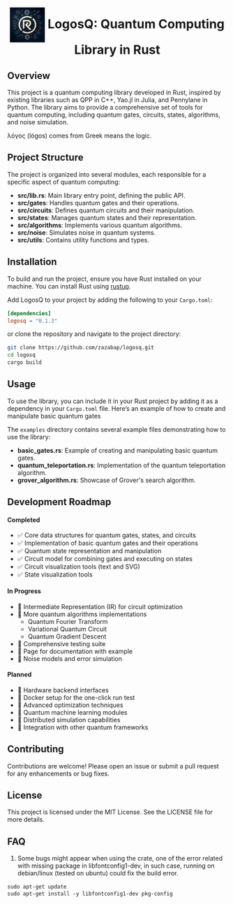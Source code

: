 <!-- # Quantum Computing Library in Rust -->

<div align="center">
  <h1>
    <img src="docs/LogosQ.png" alt="LogosQ Logo" width="80" height="80" style="vertical-align: middle;">
    LogosQ: Quantum Computing Library in Rust
  </h1>
</div>

## Overview
This project is a quantum computing library developed in Rust, inspired by existing libraries such as QPP in C++, Yao.jl in Julia, and Pennylane in Python. The library aims to provide a comprehensive set of tools for quantum computing, including quantum gates, circuits, states, algorithms, and noise simulation.

λόγος (lógos) comes from Greek means the logic.

## Project Structure
The project is organized into several modules, each responsible for a specific aspect of quantum computing:

- **src/lib.rs**: Main library entry point, defining the public API.
- **src/gates**: Handles quantum gates and their operations.
- **src/circuits**: Defines quantum circuits and their manipulation.
- **src/states**: Manages quantum states and their representation.
- **src/algorithms**: Implements various quantum algorithms.
- **src/noise**: Simulates noise in quantum systems.
- **src/utils**: Contains utility functions and types.

## Installation
To build and run the project, ensure you have Rust installed on your machine. You can install Rust using [rustup](https://rustup.rs/).


Add LogosQ to your project by adding the following to your `Cargo.toml`:

```toml
[dependencies]
logosq = "0.1.3"
```
or clone the repository and navigate to the project directory:

```bash
git clone https://github.com/zazabap/logosq.git
cd logosq
cargo build
```

## Usage
To use the library, you can include it in your Rust project by adding it as a dependency in your `Cargo.toml` file. Here’s an example of how to create and manipulate basic quantum gates

The `examples` directory contains several example files demonstrating how to use the library:

- **basic_gates.rs**: Example of creating and manipulating basic quantum gates.
- **quantum_teleportation.rs**: Implementation of the quantum teleportation algorithm.
- **grover_algorithm.rs**: Showcase of Grover's search algorithm.

## Development Roadmap
#### Completed
- ✅ Core data structures for quantum gates, states, and circuits
- ✅ Implementation of basic quantum gates and their operations
- ✅ Quantum state representation and manipulation
- ✅ Circuit model for combining gates and executing on states
- ✅ Circuit visualization tools (text and SVG)
- ✅ State visualization tools

#### In Progress
- 🚧 Intermediate Representation (IR) for circuit optimization
- 🚧 More quantum algorithms implementations
  - Quantum Fourier Transform
  - Variational Quantum Circuit
  - Quantum Gradient Descent
- 🚧 Comprehensive testing suite
- 🚧 Page for documentation with example
- 🚧 Noise models and error simulation

#### Planned
- 📅 Hardware backend interfaces
- 📅 Docker setup for the one-click run test
- 📅 Advanced optimization techniques
- 📅 Quantum machine learning modules
- 📅 Distributed simulation capabilities
- 📅 Integration with other quantum frameworks

## Contributing
Contributions are welcome! Please open an issue or submit a pull request for any enhancements or bug fixes.

## License
This project is licensed under the MIT License. See the LICENSE file for more details.

## FAQ

1. Some bugs might appear when using the crate, one of the error related with missing package in libfontconfig1-dev, in such case, running on debian/linux (tested on ubuntu) could fix the build error.
```
sudo apt-get update
sudo apt-get install -y libfontconfig1-dev pkg-config
```
